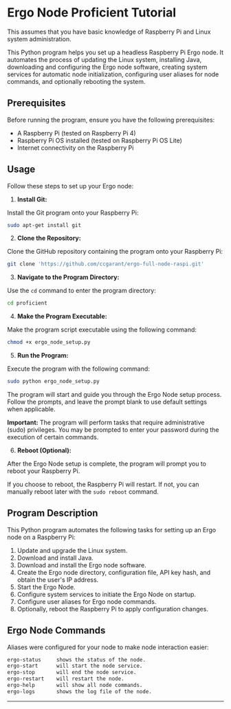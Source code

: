 # Ergo Node Proficient Tutorial

This assumes that you have basic knowledge of Raspberry Pi and Linux system administration.

This Python program helps you set up a headless Raspberry Pi Ergo node. It automates the process of updating the Linux system, installing Java, downloading and configuring the Ergo node software, creating system services for automatic node initialization, configuring user aliases for node commands, and optionally rebooting the system.

## Prerequisites

Before running the program, ensure you have the following prerequisites:

- A Raspberry Pi (tested on Raspberry Pi 4)
- Raspberry Pi OS installed (tested on Raspberry Pi OS Lite)
- Internet connectivity on the Raspberry Pi

## Usage

Follow these steps to set up your Ergo node:

1. **Install Git:**

Install the Git program onto your Raspberry Pi:
   
```bash
sudo apt-get install git
```

2. **Clone the Repository:**

Clone the GitHub repository containing the program onto your Raspberry Pi:
   
```bash
git clone 'https://github.com/ccgarant/ergo-full-node-raspi.git'
```

3. **Navigate to the Program Directory:**

Use the `cd` command to enter the program directory:

```bash
cd proficient
```

4. **Make the Program Executable:**

Make the program script executable using the following command:

```bash
chmod +x ergo_node_setup.py
```

5. **Run the Program:**

Execute the program with the following command:

```bash
sudo python ergo_node_setup.py
```

The program will start and guide you through the Ergo Node setup process. Follow the prompts, and leave the prompt blank to use default settings when applicable.

**Important:** The program will perform tasks that require administrative (sudo) privileges. You may be prompted to enter your password during the execution of certain commands.

6. **Reboot (Optional):**

After the Ergo Node setup is complete, the program will prompt you to reboot your Raspberry Pi.

If you choose to reboot, the Raspberry Pi will restart. If not, you can manually reboot later with the `sudo reboot` command.

## Program Description

This Python program automates the following tasks for setting up an Ergo node on a Raspberry Pi:

1. Update and upgrade the Linux system.
2. Download and install Java.
3. Download and install the Ergo node software.
4. Create the Ergo node directory, configuration file, API key hash, and obtain the user's IP address.
5. Start the Ergo Node.
6. Configure system services to initiate the Ergo Node on startup.
7. Configure user aliases for Ergo node commands.
8. Optionally, reboot the Raspberry Pi to apply configuration changes.

## Ergo Node Commands

Aliases were configured for your node to make node interaction easier:

```bash 
ergo-status     shows the status of the node.
ergo-start      will start the node service.
ergo-stop       will end the node service.
ergo-restart    will restart the node.
ergo-help       will show all node commands.
ergo-logs       shows the log file of the node.
```
---


